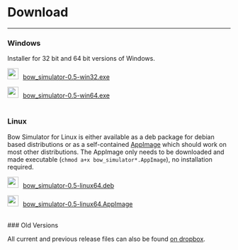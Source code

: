 # Download
---

### Windows

Installer for 32 bit and 64 bit versions of Windows.

<img src="../images/icon_msi.png" style="width: 25px; margin: 0px 10px 0px 0px">[bow_simulator-0.5-win32.exe](http://bit.ly/2po1nLw)

<img src="../images/icon_msi.png" style="width: 25px; margin: 0px 10px 0px 0px">[bow_simulator-0.5-win64.exe](http://bit.ly/2HJH2rK)
<br>
<br>

### Linux

Bow Simulator for Linux is either available as a deb package for debian based distributions or as a self-contained [AppImage](https://appimage.org/) which should work on most other distributions.
The AppImage only needs to be downloaded and made executable (`chmod a+x bow_simulator*.AppImage`), no installation required.

<img src="../images/icon_deb.png" style="width: 25px; margin: 0px 10px 0px 0px">[bow_simulator-0.5-linux64.deb](http://bit.ly/2pmegXn)

<img src="../images/icon_appimage.png" style="width: 25px; margin: 0px 10px 0px 0px">[bow_simulator-0.5-linux64.AppImage](http://bit.ly/2Iv0slf)

<br>
### Old Versions

All current and previous release files can also be found [on dropbox](https://www.dropbox.com/sh/zjvtizmrafdlbdp/AADhm6O5n27l0mgC1r9NNx6Ia?dl=0&m=).

<!--
### Source Code

Building the program from source yourself should be possible for all [platforms supported by Qt](http://doc.qt.io/qt-5/supported-platforms.html).
Download the source code, unpack it and follow the instructions in the Readme.

[https://www.bitbucket.org/stfnp/bow-simulator](https://bitbucket.org/stfnp/bow-simulator).
-->
